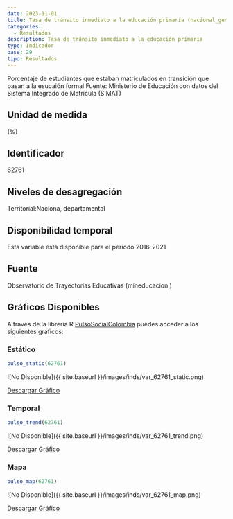 ```yaml
---
date: 2023-11-01
title: Tasa de tránsito inmediato a la educación primaria (nacional_gen)
categories:
  - Resultados
description: Tasa de tránsito inmediato a la educación primaria
type: Indicador
base: 29
tipo: Resultados
--- 
```


Porcentaje de estudiantes que estaban matriculados en transición que pasan a la esucaión formal
Fuente: Ministerio de Educación con datos del Sistema Integrado de Matrícula (SIMAT)

## Unidad de medida
(%)

## Identificador
62761

## Niveles de desagregación
Territorial:Naciona, departamental

## Disponibilidad temporal
Esta variable está disponible para el periodo 2016-2021

## Fuente
Observatorio de Trayectorias Educativas (mineducacion )

## Gráficos Disponibles

A través de la libreria R [PulsoSocialColombia](https://github.com/pulsosocialcolombia/PulsoSocialColombia) puedes acceder a los siguientes gráficos:

### Estático

``` R
pulso_static(62761)
```

![No Disponible]({{ site.baseurl }}/images/inds/var_62761_static.png)

<a href='{{ site.baseurl }}/images/inds/var_62761_static.png'>Descargar Gráfico</a>

### Temporal

``` R
pulso_trend(62761)
```

![No Disponible]({{ site.baseurl }}/images/inds/var_62761_trend.png)

<a href='{{ site.baseurl }}/images/inds/var_62761_trend.png'>Descargar Gráfico</a>

### Mapa

``` R
pulso_map(62761)
```

![No Disponible]({{ site.baseurl }}/images/inds/var_62761_map.png)

<a href='{{ site.baseurl }}/images/inds/var_62761_map.png'>Descargar Gráfico</a>